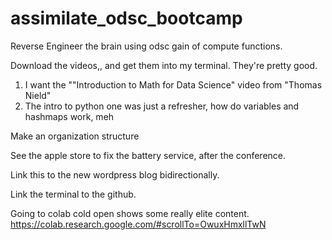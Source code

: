 # assimilate_odsc_bootcamp

Reverse Engineer the brain using odsc gain of compute functions.

Download the videos,, and get them into my terminal.  They're pretty good.

1. I want the ""Introduction to Math for Data Science" video from  "Thomas Nield"
2. The intro to python one was just a refresher, how do variables and hashmaps work, meh

Make an organization structure

See the apple store to fix the battery service, after the conference.

Link this to the new wordpress blog bidirectionally.

Link the terminal to the github.

Going to colab cold open shows some really elite content.
https://colab.research.google.com/#scrollTo=OwuxHmxllTwN








